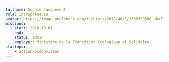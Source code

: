 ```yaml
---
fullname: Sophie Jacquemont
role: Intrapreneuse
avatar: https://image.noelshack.com/fichiers/2018/40/1/1538399580-skx3ldpq.jpg
missions:
  - start: 2018-10-01
    end:
    status: admin
    employer: Ministère de la Transition Ecologique et Solidaire
startups:
    - action-bidonvilles
---
```

